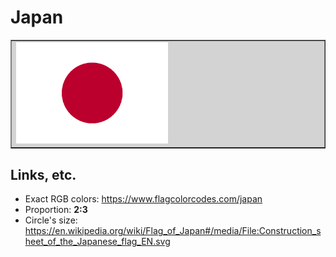 # Japan

<table border="1" bgcolor="lightgray">
<tr>
<td><img src="output.png" width="50%"></td>
</tr>
</table>

## Links, etc.

* Exact RGB colors: https://www.flagcolorcodes.com/japan
* Proportion: **2:3**
* Circle's size: https://en.wikipedia.org/wiki/Flag_of_Japan#/media/File:Construction_sheet_of_the_Japanese_flag_EN.svg
